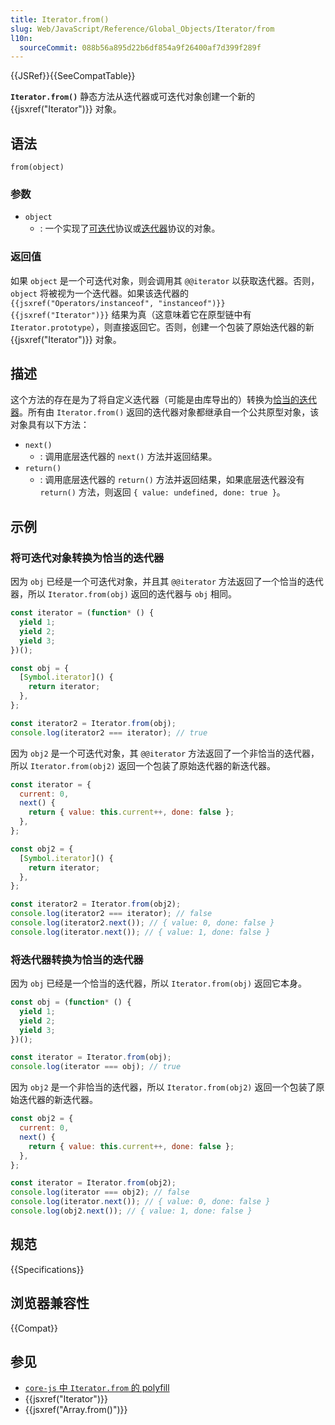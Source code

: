 ```yaml
---
title: Iterator.from()
slug: Web/JavaScript/Reference/Global_Objects/Iterator/from
l10n:
  sourceCommit: 088b56a895d22b6df854a9f26400af7d399f289f
---
```


{{JSRef}}{{SeeCompatTable}}

**`Iterator.from()`** 静态方法从迭代器或可迭代对象创建一个新的 {{jsxref("Iterator")}} 对象。

## 语法

```js-nolint
from(object)
```

### 参数

- `object`
  - : 一个实现了[可迭代](/zh-CN/docs/Web/JavaScript/Reference/Iteration_protocols#可迭代协议)协议或[迭代器](/zh-CN/docs/Web/JavaScript/Reference/Iteration_protocols#迭代器协议)协议的对象。

### 返回值

如果 `object` 是一个可迭代对象，则会调用其 `@@iterator` 以获取迭代器。否则，`object` 将被视为一个迭代器。如果该迭代器的 `{{jsxref("Operators/instanceof", "instanceof")}} {{jsxref("Iterator")}}` 结果为真（这意味着它在原型链中有 `Iterator.prototype`），则直接返回它。否则，创建一个包装了原始迭代器的新 {{jsxref("Iterator")}} 对象。

## 描述

这个方法的存在是为了将自定义迭代器（可能是由库导出的）转换为[恰当的迭代器](/zh-CN/docs/Web/JavaScript/Reference/Global_Objects/Iterator#恰当的迭代器)。所有由 `Iterator.from()` 返回的迭代器对象都继承自一个公共原型对象，该对象具有以下方法：

- `next()`
  - : 调用底层迭代器的 `next()` 方法并返回结果。
- `return()`
  - : 调用底层迭代器的 `return()` 方法并返回结果，如果底层迭代器没有 `return()` 方法，则返回 `{ value: undefined, done: true }`。

## 示例

### 将可迭代对象转换为恰当的迭代器

因为 `obj` 已经是一个可迭代对象，并且其 `@@iterator` 方法返回了一个恰当的迭代器，所以 `Iterator.from(obj)` 返回的迭代器与 `obj` 相同。

```js
const iterator = (function* () {
  yield 1;
  yield 2;
  yield 3;
})();

const obj = {
  [Symbol.iterator]() {
    return iterator;
  },
};

const iterator2 = Iterator.from(obj);
console.log(iterator2 === iterator); // true
```

因为 `obj2` 是一个可迭代对象，其 `@@iterator` 方法返回了一个非恰当的迭代器，所以 `Iterator.from(obj2)` 返回一个包装了原始迭代器的新迭代器。

```js
const iterator = {
  current: 0,
  next() {
    return { value: this.current++, done: false };
  },
};

const obj2 = {
  [Symbol.iterator]() {
    return iterator;
  },
};

const iterator2 = Iterator.from(obj2);
console.log(iterator2 === iterator); // false
console.log(iterator2.next()); // { value: 0, done: false }
console.log(iterator.next()); // { value: 1, done: false }
```

### 将迭代器转换为恰当的迭代器

因为 `obj` 已经是一个恰当的迭代器，所以 `Iterator.from(obj)` 返回它本身。

```js
const obj = (function* () {
  yield 1;
  yield 2;
  yield 3;
})();

const iterator = Iterator.from(obj);
console.log(iterator === obj); // true
```

因为 `obj2` 是一个非恰当的迭代器，所以 `Iterator.from(obj2)` 返回一个包装了原始迭代器的新迭代器。

```js
const obj2 = {
  current: 0,
  next() {
    return { value: this.current++, done: false };
  },
};

const iterator = Iterator.from(obj2);
console.log(iterator === obj2); // false
console.log(iterator.next()); // { value: 0, done: false }
console.log(obj2.next()); // { value: 1, done: false }
```

## 规范

{{Specifications}}

## 浏览器兼容性

{{Compat}}

## 参见

- [`core-js` 中 `Iterator.from` 的 polyfill](https://github.com/zloirock/core-js#iterator-helpers)
- {{jsxref("Iterator")}}
- {{jsxref("Array.from()")}}
